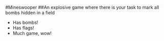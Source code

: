 #Mineswooper
##An explosive game where there is your task to mark all bombs hidden in a field
- Has bombs!
- Has flags!
- Much game, wow!
